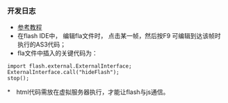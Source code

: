 ### 开发日志

* [参考教程](http://www.cnblogs.com/atong/archive/2013/05/15/3080807.html)
* 在flash IDE中， 编辑fla文件时， 点击某一帧，然后按F9 可编辑到达该帧时执行的AS3代码；
* fla文件中插入的关键代码为：
```
import flash.external.ExternalInterface;
ExternalInterface.call("hideFlash");
stop();

```

*　html代码需放在虚拟服务器执行，才能让flash与js通信。